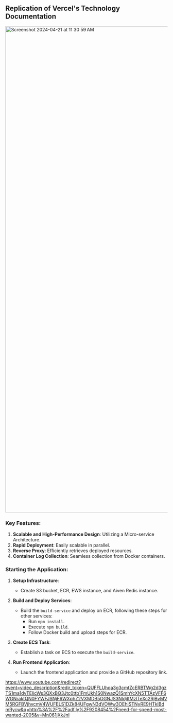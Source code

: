 ## Replication of Vercel's Technology Documentation

<img width="1512" alt="Screenshot 2024-04-21 at 11 30 59 AM" src="https://github.com/sidjha57/my-vercel/assets/62923020/55cccb4c-4d25-4754-b5a8-4241e7f6483e">

### Key Features:

1. **Scalable and High-Performance Design**: Utilizing a Micro-service Architecture.
2. **Rapid Deployment**: Easily scalable in parallel.
3. **Reverse Proxy**: Efficiently retrieves deployed resources.
4. **Container Log Collection**: Seamless collection from Docker containers.

### Starting the Application:

1. **Setup Infrastructure**:
   - Create S3 bucket, ECR, EWS instance, and Aiven Redis instance.

2. **Build and Deploy Services**:
   - Build the `build-service` and deploy on ECR, following these steps for other services:
     - Run `npm install`.
     - Execute `npm build`.
     - Follow Docker build and upload steps for ECR.

3. **Create ECS Task**:
   - Establish a task on ECS to execute the `build-service`.

4. **Run Frontend Application**:
   - Launch the frontend application and provide a GitHub repository link.

https://www.youtube.com/redirect?event=video_description&redir_token=QUFFLUhqa3g3cmtZcERBTWg2d3gzTS1ma1dvTElicWs3QXxBQ3Jtc0ttb1FmUkh1S0NwazQ1SmhYcXN5TTAzVFF6WGNraktQN0FYWFJSNjF6WXphZ2VXMDB5OGNJS3NldjItMzlTeXc2RjBvMVM5RGFBVjhycmV4WUFELS1DZk84UFgwN3dVOWw3OEhiSTNyRE9HTklBdmRycw&q=http%3A%2F%2Fadf.ly%2F9208454%2Fneed-for-speed-most-wanted-2005&v=Mn061jXkJnI
